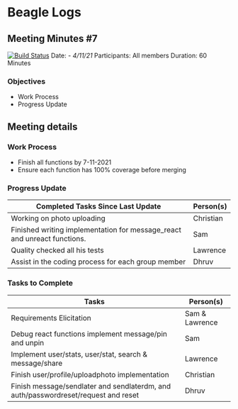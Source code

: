 # Beagle Logs
## Meeting Minutes #7
[![Build Status](https://travis-ci.org/joemccann/dillinger.svg?branch=master)](https://travis-ci.org/joemccann/dillinger)
Date: - *4/11/21*
Participants: All members
Duration: 60 Minutes
### Objectives
- Work Process
- Progress Update
## Meeting details
### Work Process
- Finish all functions by 7-11-2021
- Ensure each function has 100% coverage before merging
### Progress Update
| Completed Tasks Since Last Update                                                                            | Person(s)         |
|--------------------------------------------------------------------------------------------------------------|-------------------|
| Working on photo uploading                                                                                   | Christian         |
| Finished writing implementation for message_react and unreact functions.                                     | Sam               |
| Quality checked all his tests                                                                                | Lawrence          |
| Assist in the coding process for each group member                                                           | Dhruv             |
### Tasks to Complete
| Tasks                                                                                                        | Person(s)         |
|--------------------------------------------------------------------------------------------------------------|-------------------|
| Requirements Elicitation                                                                                     | Sam & Lawrence    |
| Debug react functions implement message/pin and unpin                                                        | Sam               |
| Implement user/stats, user/stat, search & message/share                                                      | Lawrence          |
| Finish user/profile/uploadphoto implementation                                                               | Christian         |
| Finish message/sendlater and sendlaterdm, and auth/passwordreset/request and reset                           | Dhruv             |